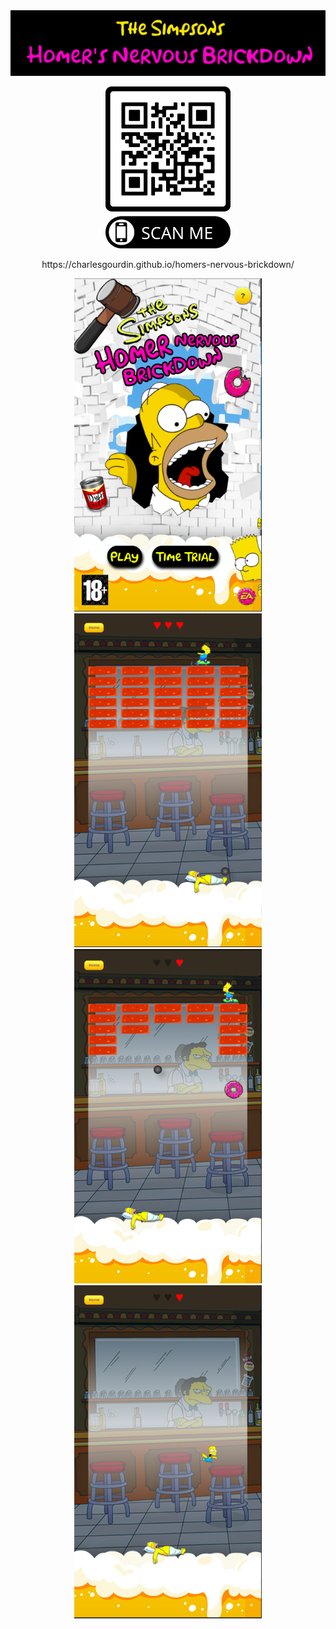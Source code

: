 <img src='./src/images/Banniere.png' alt='banniere'/>

<p align="center">
  <img src='./src/images/hnb_qr_code.png' alt='QRCode' width="200"/>
</p>

<p align="center" font-size="32px"> 
 https://charlesgourdin.github.io/homers-nervous-brickdown/
</p>

<p align="center">
<img src='./src/images/homepage.png' alt='homepage' width="300"/>
<img src='./src/images/startGame.png' alt='startGame' width="300"/>
<img src='./src/images/donuts_fall.png' alt='donuts' width="300"/>
<img src='./src/images/bartFall.png' alt='bartFall' width="300"/>
</div>


